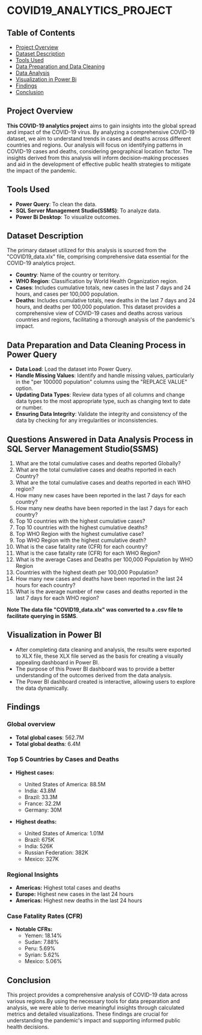 # COVID19_ANALYTICS_PROJECT 

## Table of Contents

- [Project Overview](project-overview)
- [Dataset Description](#dataset-description)
- [Tools Used](#tools-used)
- [Data Preparation and Data Cleaning](#data-preparation-and-data-cleaning)
- [Data Analysis](#data-analysis)
- [Visualization in Power Bi](#visualization-in-power-bi)
- [Findings](#findings)
- [Conclusion](#conclusion)

## Project Overview

**This COVID-19 analytics project** aims to gain insights into the global spread and impact of the COVID-19 virus. By analyzing a comprehensive COVID-19 dataset, we aim to understand trends in cases and deaths across different countries and regions. Our analysis will focus on identifying patterns in COVID-19 cases and deaths, considering geographical location factor. The insights derived from this analysis will inform decision-making processes and aid in the development of effective public health strategies to mitigate the impact of the pandemic.

## Tools Used

- **Power Query**: To clean the data.
- **SQL Server Management Studio(SSMS)**: To analyze data.
- **Power Bi Desktop**: To visualize outcomes.

## Dataset Description

The primary dataset utilized for this analysis is sourced from the "COVID19_data.xlx" file, comprising comprehensive data essential for the COVID-19 analytics project.
- **Country**: Name of the country or territory.
- **WHO Region**: Classification by World Health Organization region.
- **Cases**: Includes cumulative totals, new cases in the last 7 days and 24 hours, and cases per 100,000 population.
- **Deaths**: Includes cumulative totals, new deaths in the last 7 days and 24 hours, and deaths per 100,000 population.
This dataset provides a comprehensive view of COVID-19 cases and deaths across various countries and regions, facilitating a thorough analysis of the pandemic's impact.
  
## Data Preparation and Data Cleaning Process in Power Query

- **Data Load**: Load the dataset into Power Query.
- **Handle Missing Values**: Identify and handle missing values, particularly in the "per 100000 population" columns using the "REPLACE VALUE" option.
- **Updating Data Types**: Review data types of all columns and change data types to the most appropriate type, such as changing text to date or number.
- **Ensuring Data Integrity**: Validate the integrity and consistency of the data by checking for any irregularities or inconsistencies.

## Questions Answered in Data Analysis Process in SQL Server Management Studio(SSMS)

1. What are the total cumulative cases and deaths reported Globally?
2. What are the total cumulative cases and deaths reported in each Country?
3. What are the total cumulative cases and deaths reported in each WHO region?
4. How many new cases have been reported in the last 7 days for each country?
5. How many new deaths have been reported in the last 7 days for each country?
6. Top 10 countries with the highest cumulative cases?
7. Top 10 countries with the highest cumulative deaths?
8. Top WHO Region with the highest cumulative case?
9. Top WHO Region with the highest cumulative death?
10. What is the case fatality rate (CFR) for each country?
11. What is the case fatality rate (CFR) for each WHO Region?
12. What is the average Cases and Deaths per 100,000 Population by WHO Region
13. Countries with the highest death per 100,000 Population?
14. How many new cases and deaths have been reported in the last 24 hours for each country?
15. What is the average number of new cases and deaths reported in the last 7 days for each WHO region?
    
**Note The data file "COVID19_data.xlx" was converted to a .csv file to facilitate querying in SSMS**.

## Visualization in Power BI

- After completing data cleaning and analysis, the results were exported to XLX file, these XLX file served as the basis for creating a visually appealing dashboard in Power BI. 
- The purpose of this Power BI dashboard was to provide a better understanding of the outcomes derived from the data analysis.
- The Power BI dashboard created is interactive, allowing users to explore the data dynamically.
  
## Findings

### Global overview
- **Total global cases**: 562.7M
- **Total global deaths**: 6.4M
  
### Top 5 Countries by Cases and Deaths
- **Highest cases:**
  - United States of America: 88.5M
  - India: 43.8M
  - Brazil: 33.3M
  - France: 32.2M
  - Germany: 30M
    
- **Highest deaths:**
  - United States of America: 1.01M
  - Brazil: 675K
  - India: 526K
  - Russian Federation: 382K
  - Mexico: 327K

### Regional Insights
- **Americas:** Highest total cases and deaths
- **Europe:** Highest new cases in the last 24 hours
- **Americas:** Highest new deaths in the last 24 hours

### Case Fatality Rates (CFR)
- **Notable CFRs:**
  - Yemen: 18.14%
  - Sudan: 7.88%
  - Peru: 5.69%
  - Syrian: 5.62%
  - Mexico: 5.06%  

## Conclusion
This project provides a comprehensive analysis of COVID-19 data across various regions.By using the necessary tools for data preparation and analysis, we were able to derive meaningful insights through calculated metrics and detailed visualizations. These findings are crucial for understanding the pandemic's impact and supporting informed public health decisions.
 













